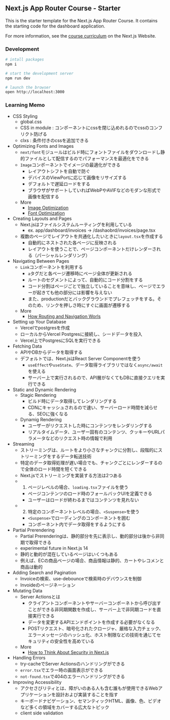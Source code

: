 ## Next.js App Router Course - Starter

This is the starter template for the Next.js App Router Course. It contains the starting code for the dashboard application.

For more information, see the [course curriculum](https://nextjs.org/learn) on the Next.js Website.


### Development

```sh
# intall packages
npm i

# start the development server
npm run dev

# launch the browser
open http://localhost:3000
```

### Learning Memo

- CSS Styling
  - global.css
  - CSS in module : コンポーネントにcssを閉じ込めれるのでcssのコンフリクト防げる
  - clxs : 条件付きのcssを追加できる
- Optimizing Fonts and Images
  - `next/font`モジュールはビルド時にフォントファイルをダウンロードし静的ファイルとして配信するのでパフォーマンスを最適化をできる
  - `Image`コンポーネントでイメージの最適化ができる
    - レイアウトシフトを自動で防ぐ
    - デバイスのViewPortに応じて画像をリサイズする
    - デフォルトで遅延ロードをする
    - ブラウザがサポートしていればWebPやAVIFなどのモダンな形式で画像を配信する
  - More
    - [Image Optimization](https://nextjs.org/docs/app/building-your-application/optimizing/images)
    - [Font Optimization](https://nextjs.org/docs/app/building-your-application/optimizing/fonts)
- Creating Layouts and Pages
  - Next.jsはファイルシステムルーティングを利用している
    - ex. app/dashboard/invoices -> /dashaobrd/invoices/page.tsx
  - 複数のページでレイアウトを共通化したいときに`layout.tsx`を作成する
    - 自動的にネストされた各ページに反映される
    - レイアウトを使うことで、ページコンポーネントだけレンダーされる（パーシャルレンダリング）
- Navigating Between Pages
  - `Link`コンポーネントを利用する
    - `a`タグだと各ページ遷移時にページ全体が更新される
    - ルートのセグメントによって、自動的にコード分割をする
    - コード分割はページごとで独立していることを意味し、ページでエラーが起きても他の部分には影響を与えない
    - また、productionだとバックグラウンドでプレフェッチをする。そのため、リンクを押しさ時にすぐに画面が遷移する
  - More
    - [How Routing and Navigation Worls](https://nextjs.org/docs/app/building-your-application/routing/linking-and-navigating#how-routing-and-navigation-works)
- Setting up Your Database
  - Vercelでpostgresを作成
  - ローカルからVercel Postgresに接続し、シードデータを投入
  - Vercel上でPostgresにSQLを実行できる
- Fetching Data
  - APIやDBからデータを取得する
  - デフォルトでは、Next.jsはReact Server Componentを使う
    - `useEffect`や`useState`、データ取得ライブラリではなく`async/await`を使える
    - サーバー上で実行されるので、API層がなくてもDBに直接クエリを実行できる
- Static and Dynamic Rendering
  - Stagic Rendering
    - ビルド時にデータ取得してレンダリングする
    - CDNにキャッシュされるので速い、サーバーロード時間を減らせる、SEOに強くなる
  - Dynamig Rendering
    - ユーザーがリクエストした時にコンテンツをレンダリングする
    - リアルタイムデータ、ユーザー固有のコンテンツ、クッキーやURLパラメータなどのリクエスト時の情報で利用
- Streaming
  - ストリーミングは、ルートをより小さなチャンクに分割し、段階的にストリーミングをするデータ転送技術
  - 特定のデータ取得処理が遅い場合でも、チャンクごとにレンダーするので全体のロード時間を短くできる
  - Next.jsでストリーミングを実装する方法は2つある
  - 1. ページレベルの場合、`loading.tsx`ファイルを使う
    - ページコンテンツのロード時のフォールバックUIを定義できる
    - ユーザーはロードが終わるまではコンテンツを見れない
  - 2. 特定のコンポーネントレベルの場合、`<Suspense>`を使う
    - `<Suspense>`でローディングのコンポーネントを囲む
    - コンポーネント内でデータ取得をするようにする
- Partial Prerendering
  - Partial Prerenderingは、静的部分を先に表示し、動的部分は後から非同期で取得できる
  - experimental future in Next.js 14
  - 静的と動的が混在しているページはいくつもある
  - 例えば、ECの商品ページの場合、商品情報は静的、カートやレコメンと商品は動的
- Adding Search and Pagination
  - Invoiceの検索、use-debounceで検索時のデバウンスを制御
  - Invoideのページネーション
- Mutating Data
  - Server Actionsとは
    - クライアントコンポーネントやサーバーコンポーネトから呼び出すことができる非同期関数を作成し、サーバー上で非同期コードを直接実行できる
    - データを変更するAPIエンドポイントを作成する必要がなくなる
    - POSTリクエスト、暗号化されたクロージャ、厳格な入力チェック、エラーメッセージのハッシュ化、ホスト制限などの技術を通じてセキュリティの安全性を高めている
  - More
    - [How to Think About Security in Next.js](https://nextjs.org/blog/security-nextjs-server-components-actions)
- Handling Errors
  - try-cacheでServer Actionsのハンドリングができる
  - `error.tsx`でエラー時の画面表示ができる
  - `not-found.tsx`で404のエラーハンドリングができる
- Improving Accessibility
  - アクセさびリティとは、障がいのある人も含む誰もが使用できるWebアプリケーションを設計および実装することを指す
  - キーボードナビゲーション、セマンティックHTML、画像、色、ビデオなど多くの領域をカバーする広大なトピック
  - client side validation
